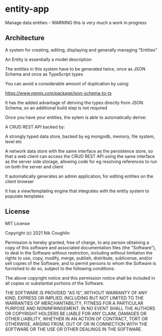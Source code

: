 # entity-app

Manage data entities - WARNING this is very much a work in progress

## Architecture

A system for creating, editing, displaying and generally managing "Entities"

An Entity is essentially a model description

The entities in this system have to be generated twice, once as JSON Schema and
once as TypeScript types

You can avoid a considerable amount of duplication by using:

https://www.npmjs.com/package/json-schema-to-ts

It has the added advantage of deriving the types directly from JSON Schema, so
an additional build step is not required

Once you have your entities, the sytem is able to automatically derive:

A CRUD REST API backed by:

A strongly typed data store, backed by eg mongodb, memory, file system, level
etc

A network data store with the same interface as the persistence store, so that 
a web client can access the CRUD REST API using the same interface as the 
server side storage, allowing code for eg resolving references to run on both
the server and client

It automatically generates an admin application, for editing entities on the
client browser

It has a view/templating engine that integrates with the entity system to 
populate templates

## License

MIT License

Copyright (c) 2021 Nik Coughlin

Permission is hereby granted, free of charge, to any person obtaining a copy
of this software and associated documentation files (the "Software"), to deal
in the Software without restriction, including without limitation the rights
to use, copy, modify, merge, publish, distribute, sublicense, and/or sell
copies of the Software, and to permit persons to whom the Software is
furnished to do so, subject to the following conditions:

The above copyright notice and this permission notice shall be included in all
copies or substantial portions of the Software.

THE SOFTWARE IS PROVIDED "AS IS", WITHOUT WARRANTY OF ANY KIND, EXPRESS OR
IMPLIED, INCLUDING BUT NOT LIMITED TO THE WARRANTIES OF MERCHANTABILITY,
FITNESS FOR A PARTICULAR PURPOSE AND NONINFRINGEMENT. IN NO EVENT SHALL THE
AUTHORS OR COPYRIGHT HOLDERS BE LIABLE FOR ANY CLAIM, DAMAGES OR OTHER
LIABILITY, WHETHER IN AN ACTION OF CONTRACT, TORT OR OTHERWISE, ARISING FROM,
OUT OF OR IN CONNECTION WITH THE SOFTWARE OR THE USE OR OTHER DEALINGS IN THE
SOFTWARE.
